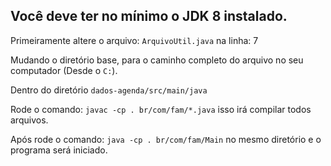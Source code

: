 ## Você deve ter no mínimo o JDK 8 instalado.

Primeiramente altere o arquivo: `ArquivoUtil.java` na linha: 7

Mudando o diretório base, para  o caminho completo do arquivo no seu computador (Desde o `C:`).

Dentro do diretório `dados-agenda/src/main/java`

Rode o comando: `javac -cp . br/com/fam/*.java` isso irá compilar todos arquivos.

Após rode o comando: `java -cp . br/com/fam/Main` no mesmo diretório e o programa será iniciado.
